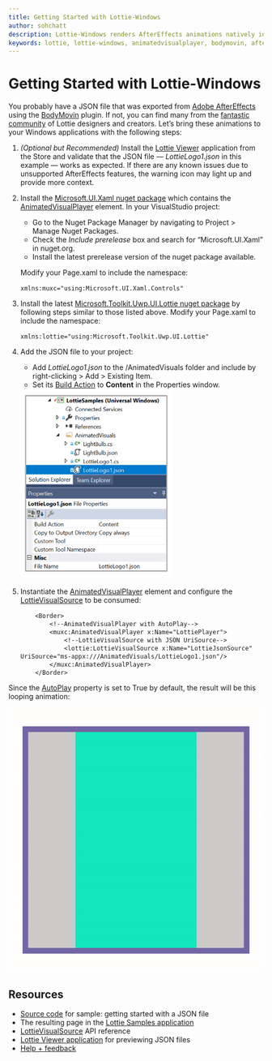 ```yaml
---
title: Getting Started with Lottie-Windows
author: sohchatt
description: Lottie-Windows renders AfterEffects animations natively in Windows applications.
keywords: lottie, lottie-windows, animatedvisualplayer, bodymovin, aftereffects, windows 10, uwp, uwp community toolkit
---
```


# Getting Started with Lottie-Windows

You probably have a JSON file that was exported from [Adobe AfterEffects](https://www.adobe.com/products/aftereffects.html) using the [BodyMovin](https://aescripts.com/bodymovin/) plugin. If not, you can find many from the [fantastic community](https://lottiefiles.com/) of Lottie designers and creators. Let’s bring these animations to your Windows applications with the following steps:

1. _(Optional but Recommended)_ Install the [Lottie Viewer](http://aka.ms/lottieviewer) application from the Store and validate that the JSON file — _LottieLogo1.json_ in this example — works as expected. If there are any known issues due to unsupported AfterEffects features, the warning icon may light up and provide more context.  

2. Install the [Microsoft.UI.Xaml nuget package](https://www.nuget.org/packages/Microsoft.UI.Xaml/) which contains the [AnimatedVisualPlayer](https://docs.microsoft.com/en-us/uwp/api/microsoft.ui.xaml.controls.animatedvisualplayer) element. In your VisualStudio project:
    * Go to the Nuget Package Manager by navigating to Project > Manage Nuget Packages.
    * Check the _Include prerelease_ box and search for “Microsoft.UI.Xaml” in nuget.org.
    * Install the latest prerelease version of the nuget package available.

    Modify your Page.xaml to include the namespace:

    ```xaml
    xmlns:muxc="using:Microsoft.UI.Xaml.Controls"
    ```

3. Install the latest [Microsoft.Toolkit.Uwp.UI.Lottie nuget package](https://www.nuget.org/packages/Microsoft.Toolkit.Uwp.UI.Lottie/) by following steps similar to those listed above. Modify your Page.xaml to include the namespace:

    ```xaml
    xmlns:lottie="using:Microsoft.Toolkit.Uwp.UI.Lottie"
    ```

4. Add the JSON file to your project: 
    * Add _LottieLogo1.json_ to the /AnimatedVisuals folder and include by right-clicking > Add > Existing Item.
    * Set its [Build Action](https://docs.microsoft.com/visualstudio/ide/build-actions) to **Content** in the Properties window.

    <img src="../../resources/images/Animations/Lottie/LottieDocs_BuildAction.png" alt="BuildAction" width="300" margin="10"/>

5. Instantiate the [AnimatedVisualPlayer](https://docs.microsoft.com/en-us/uwp/api/microsoft.ui.xaml.controls.animatedvisualplayer) element and configure the [LottieVisualSource](https://docs.microsoft.com/dotnet/api/microsoft.toolkit.uwp.ui.lottie.lottievisualsource) to be consumed:

    ```xaml
        <Border>
            <!--AnimatedVisualPlayer with AutoPlay-->
            <muxc:AnimatedVisualPlayer x:Name="LottiePlayer">
                <!--LottieVisualSource with JSON UriSource-->
                <lottie:LottieVisualSource x:Name="LottieJsonSource" UriSource="ms-appx:///AnimatedVisuals/LottieLogo1.json"/>
            </muxc:AnimatedVisualPlayer>
        </Border>
    ```

Since the [AutoPlay](https://docs.microsoft.com/en-us/uwp/api/microsoft.ui.xaml.controls.animatedvisualplayer.autoplay) property is set to True by default, the result will be this looping animation:

![Autoplay Gif](../../resources/images/Animations/Lottie/LottieDocs_Autoplay.gif)

## Resources

* [Source code](https://github.com/windows-toolkit/Lottie-Windows/blob/master/samples/LottieSamples/Scenarios/JsonPage.xaml) for sample: getting started with a JSON file
* The resulting page in the [Lottie Samples application](http://aka.ms/lottiesamples)
* [LottieVisualSource](https://docs.microsoft.com/dotnet/api/microsoft.toolkit.uwp.ui.lottie.lottievisualsource) API reference
* [Lottie Viewer application](http://aka.ms/lottieviewer) for previewing JSON files
* [Help + feedback](https://github.com/windows-toolkit/Lottie-Windows/issues)
